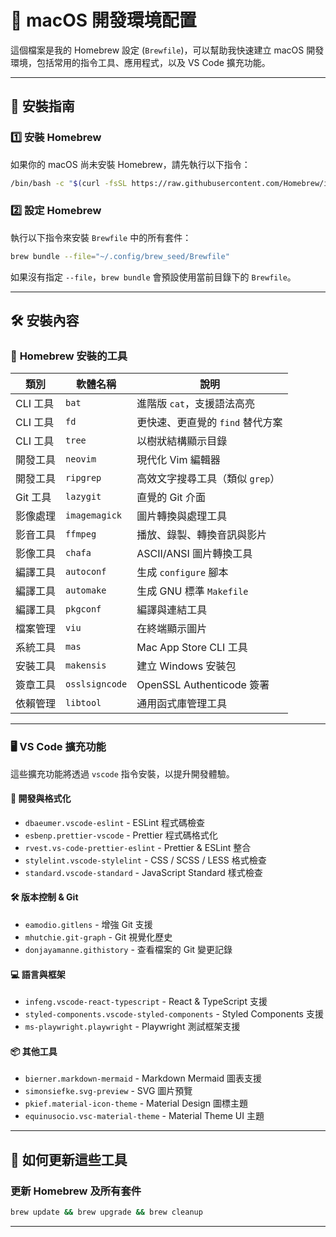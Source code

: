 # 🍏 macOS 開發環境配置

這個檔案是我的 Homebrew 設定 (`Brewfile`)，可以幫助我快速建立 macOS 開發環境，包括常用的指令工具、應用程式，以及 VS Code 擴充功能。

---

## 📌 **安裝指南**

### **1️⃣ 安裝 Homebrew**
如果你的 macOS 尚未安裝 Homebrew，請先執行以下指令：
```sh
/bin/bash -c "$(curl -fsSL https://raw.githubusercontent.com/Homebrew/install/HEAD/install.sh)"
```

### **2️⃣ 設定 Homebrew**
執行以下指令來安裝 `Brewfile` 中的所有套件：
```sh
brew bundle --file="~/.config/brew_seed/Brewfile"
```

如果沒有指定 `--file`，`brew bundle` 會預設使用當前目錄下的 `Brewfile`。

---

## 🛠️ **安裝內容**

### 🍺 **Homebrew 安裝的工具**
| 類別         | 軟體名稱       | 說明 |
|-------------|--------------|-------------|
| CLI 工具    | `bat`        | 進階版 `cat`，支援語法高亮 |
| CLI 工具    | `fd`         | 更快速、更直覺的 `find` 替代方案 |
| CLI 工具    | `tree`       | 以樹狀結構顯示目錄 |
| 開發工具    | `neovim`     | 現代化 Vim 編輯器 |
| 開發工具    | `ripgrep`    | 高效文字搜尋工具（類似 `grep`） |
| Git 工具    | `lazygit`    | 直覺的 Git 介面 |
| 影像處理    | `imagemagick` | 圖片轉換與處理工具 |
| 影音工具    | `ffmpeg`     | 播放、錄製、轉換音訊與影片 |
| 影像工具    | `chafa`      | ASCII/ANSI 圖片轉換工具 |
| 編譯工具    | `autoconf`   | 生成 `configure` 腳本 |
| 編譯工具    | `automake`   | 生成 GNU 標準 `Makefile` |
| 編譯工具    | `pkgconf`    | 編譯與連結工具 |
| 檔案管理    | `viu`        | 在終端顯示圖片 |
| 系統工具    | `mas`        | Mac App Store CLI 工具 |
| 安裝工具    | `makensis`   | 建立 Windows 安裝包 |
| 簽章工具    | `osslsigncode` | OpenSSL Authenticode 簽署 |
| 依賴管理    | `libtool`    | 通用函式庫管理工具 |

---

### 🖥️ **VS Code 擴充功能**
這些擴充功能將透過 `vscode` 指令安裝，以提升開發體驗。

#### **🔧 開發與格式化**
- `dbaeumer.vscode-eslint` - ESLint 程式碼檢查
- `esbenp.prettier-vscode` - Prettier 程式碼格式化
- `rvest.vs-code-prettier-eslint` - Prettier & ESLint 整合
- `stylelint.vscode-stylelint` - CSS / SCSS / LESS 格式檢查
- `standard.vscode-standard` - JavaScript Standard 樣式檢查

#### **🛠️ 版本控制 & Git**
- `eamodio.gitlens` - 增強 Git 支援
- `mhutchie.git-graph` - Git 視覺化歷史
- `donjayamanne.githistory` - 查看檔案的 Git 變更記錄

#### **💻 語言與框架**
- `infeng.vscode-react-typescript` - React & TypeScript 支援
- `styled-components.vscode-styled-components` - Styled Components 支援
- `ms-playwright.playwright` - Playwright 測試框架支援

#### **📦 其他工具**
- `bierner.markdown-mermaid` - Markdown Mermaid 圖表支援
- `simonsiefke.svg-preview` - SVG 圖片預覽
- `pkief.material-icon-theme` - Material Design 圖標主題
- `equinusocio.vsc-material-theme` - Material Theme UI 主題

---

## 🔄 **如何更新這些工具**
### **更新 Homebrew 及所有套件**
```sh
brew update && brew upgrade && brew cleanup
```

---

